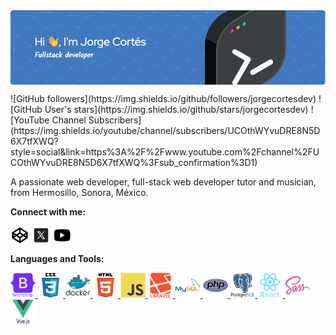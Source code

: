 <img align="center" src="https://raw.githubusercontent.com/jorgecortesdev/jorgecortesdev/main/art/banner-jorgecortesdev.png" alt="Jorge Cortés" />

<p>
![GitHub followers](https://img.shields.io/github/followers/jorgecortesdev)
![GitHub User's stars](https://img.shields.io/github/stars/jorgecortesdev)
![YouTube Channel Subscribers](https://img.shields.io/youtube/channel/subscribers/UCOthWYvuDRE8N5D6X7tfXWQ?style=social&link=https%3A%2F%2Fwww.youtube.com%2Fchannel%2FUCOthWYvuDRE8N5D6X7tfXWQ%3Fsub_confirmation%3D1)
</p>

<p>A passionate web developer, full-stack web developer tutor and musician, from Hermosillo, Sonora, México.</p>

<p><strong>Connect with me:</strong></p>
<p>
<a href="https://codepen.io/jorgecortesdev" target="blank"><img align="center" src="https://raw.githubusercontent.com/jorgecortesdev/jorgecortesdev/main/art/codepen.svg" alt="jorgecortesdev" height="30" /></a>
<a href="https://x.com/jorgecortesdev" target="blank"><img align="center" src="https://raw.githubusercontent.com/jorgecortesdev/jorgecortesdev/main/art/x.svg" alt="jorgecortesdev" height="30" /></a>
<a href="https://www.youtube.com/c/codigoycafe" target="blank"><img align="center" src="https://raw.githubusercontent.com/jorgecortesdev/jorgecortesdev/main/art/youtube.svg" alt="codigoycafe" height="30" /></a>
</p>

<p><strong>Languages and Tools:</strong></p>
<p> <a href="https://getbootstrap.com" target="_blank"> <img src="https://raw.githubusercontent.com/devicons/devicon/master/icons/bootstrap/bootstrap-plain-wordmark.svg" alt="bootstrap" width="40" height="40"/> </a> <a href="https://www.w3schools.com/css/" target="_blank"> <img src="https://raw.githubusercontent.com/devicons/devicon/master/icons/css3/css3-original-wordmark.svg" alt="css3" width="40" height="40"/> </a> <a href="https://www.docker.com/" target="_blank"> <img src="https://raw.githubusercontent.com/devicons/devicon/master/icons/docker/docker-original-wordmark.svg" alt="docker" width="40" height="40"/> </a> <a href="https://www.w3.org/html/" target="_blank"> <img src="https://raw.githubusercontent.com/devicons/devicon/master/icons/html5/html5-original-wordmark.svg" alt="html5" width="40" height="40"/> </a> <a href="https://developer.mozilla.org/en-US/docs/Web/JavaScript" target="_blank"> <img src="https://raw.githubusercontent.com/devicons/devicon/master/icons/javascript/javascript-original.svg" alt="javascript" width="40" height="40"/> </a> <a href="https://laravel.com/" target="_blank"> <img src="https://raw.githubusercontent.com/devicons/devicon/master/icons/laravel/laravel-plain-wordmark.svg" alt="laravel" width="40" height="40"/> </a> <a href="https://www.mysql.com/" target="_blank"> <img src="https://raw.githubusercontent.com/devicons/devicon/master/icons/mysql/mysql-original-wordmark.svg" alt="mysql" width="40" height="40"/> </a> <a href="https://www.php.net" target="_blank"> <img src="https://raw.githubusercontent.com/devicons/devicon/master/icons/php/php-original.svg" alt="php" width="40" height="40"/> </a> <a href="https://www.postgresql.org" target="_blank"> <img src="https://raw.githubusercontent.com/devicons/devicon/master/icons/postgresql/postgresql-original-wordmark.svg" alt="postgresql" width="40" height="40"/> </a> <a href="https://reactjs.org/" target="_blank"> <img src="https://raw.githubusercontent.com/devicons/devicon/master/icons/react/react-original-wordmark.svg" alt="react" width="40" height="40"/> </a> <a href="https://sass-lang.com" target="_blank"> <img src="https://raw.githubusercontent.com/devicons/devicon/master/icons/sass/sass-original.svg" alt="sass" width="40" height="40"/> </a> <a href="https://vuejs.org/" target="_blank"> <img src="https://raw.githubusercontent.com/devicons/devicon/master/icons/vuejs/vuejs-original-wordmark.svg" alt="vuejs" width="40" height="40"/> </a> </p>
